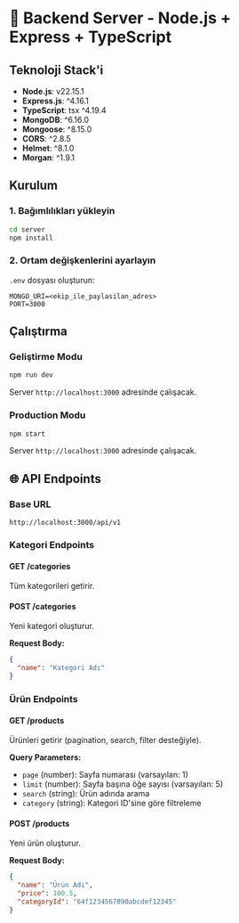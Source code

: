 # 🔧 Backend Server - Node.js + Express + TypeScript

## Teknoloji Stack'i

- **Node.js**: v22.15.1
- **Express.js**: ^4.16.1
- **TypeScript**: tsx ^4.19.4
- **MongoDB**: ^6.16.0
- **Mongoose**: ^8.15.0
- **CORS**: ^2.8.5
- **Helmet**: ^8.1.0
- **Morgan**: ^1.9.1

## Kurulum

### 1. Bağımlılıkları yükleyin

```bash
cd server
npm install
```

### 2. Ortam değişkenlerini ayarlayın

`.env` dosyası oluşturun:

```env
MONGO_URI=<ekip_ile_paylasilan_adres>
PORT=3000
```

## Çalıştırma

### Geliştirme Modu

```bash
npm run dev
```

Server `http://localhost:3000` adresinde çalışacak.

### Production Modu

```bash
npm start
```

Server `http://localhost:3000` adresinde çalışacak.

## 🌐 API Endpoints

### Base URL

```
http://localhost:3000/api/v1
```

### Kategori Endpoints

#### GET /categories

Tüm kategorileri getirir.

#### POST /categories

Yeni kategori oluşturur.

**Request Body:**

```json
{
  "name": "Kategori Adı"
}
```

### Ürün Endpoints

#### GET /products

Ürünleri getirir (pagination, search, filter desteğiyle).

**Query Parameters:**

- `page` (number): Sayfa numarası (varsayılan: 1)
- `limit` (number): Sayfa başına öğe sayısı (varsayılan: 5)
- `search` (string): Ürün adında arama
- `category` (string): Kategori ID'sine göre filtreleme

#### POST /products

Yeni ürün oluşturur.

**Request Body:**

```json
{
  "name": "Ürün Adı",
  "price": 100.5,
  "categoryId": "64f1234567890abcdef12345"
}
```

